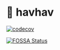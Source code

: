 # :bone: havhav
[![codecov](https://codecov.io/gh/tugrulcan/havhav/branch/main/graph/badge.svg?token=upaHgOeki5)](https://codecov.io/gh/tugrulcan/havhav)


[![FOSSA Status](https://app.fossa.com/api/projects/git%2Bgithub.com%2Ftugrulcan%2Fhavhav.svg?type=large)](https://app.fossa.com/projects/git%2Bgithub.com%2Ftugrulcan%2Fhavhav?ref=badge_large)
